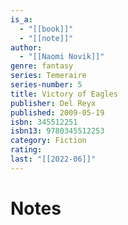 ```yaml
---
is_a:
  - "[[book]]"
  - "[[note]]"
author:
  - "[[Naomi Novik]]"
genre: fantasy
series: Temeraire
series-number: 5
title: Victory of Eagles
publisher: Del Reyx
published: 2009-05-19
isbn: 345512251
isbn13: 9780345512253
category: Fiction
rating: 
last: "[[2022-06]]"
---
```

# Notes
